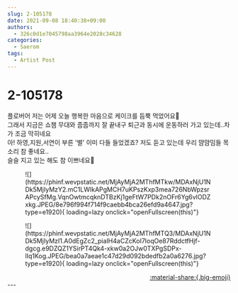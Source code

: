 ```yaml
---
slug: 2-105178
date: 2021-09-08 18:40:38+09:00
authors:
  - 326c0d1e7045798aa3964e2028c34628
categories:
  - Saerom
tags:
  - Artist Post
---
```


# 2-105178

<div class="post-container" markdown="1">
<div class="content-container md-sidebar__scrollwrap" markdown="1">

플로버어 저는 어제 오늘 행복한 마음으로 케이크를 듬뿍 먹었어요🐽<br>그래서 지금은 쇼챔 무대와 줍줍까지 잘 끝내구 퇴근과 동시에 운동하러 가고 있는데..차가 조금 막히네요<br>아! 하영,지원,서연이 부른 '별' 이미 다들 들었겠죠? 저도 듣고 있는데 우리 먐먐밈들 목소리 참 좋네요..<br>슬슬 지고 있는 해도 참 이쁘네요🍃
<figure markdown="1">
![](https://phinf.wevpstatic.net/MjAyMjA2MThfMTkw/MDAxNjU1NDk5MjIyMzY2.mC1LWIkAPgMCH7uKPszKxp3mea726NbWpzsrAPcySfMg.VqnOwtmcqknDTBzKj1geFtW7PDk2nOFr6Yg6vlODZxkg.JPEG/8e796f994f714f9caebb4bca26efd9a4647.jpg?type=e1920){ loading=lazy onclick="openFullscreen(this)"}
</figure>

<figure markdown="1">
![](https://phinf.wevpstatic.net/MjAyMjA2MThfMTQ3/MDAxNjU1NDk5MjIyMzI1.A0dEgZc2_piaIH4aCZcKoI7loqOe87RddctfHjf-dgcg.e9DZQZ1YSirPT4Qk4-xkw0a2OJw0TXPgSDPx-lIq1Kog.JPEG/bea0a7aeae1c47d29d092bdedfb2a0a6276.jpg?type=e1920){ loading=lazy onclick="openFullscreen(this)"}
</figure>


</div>
</div>

<div style="text-align: right;" markdown="1">
<a href="https://weverse.io/fromis9/artist/2-105178" style="text-align: right;">:material-share:{.big-emoji}</a>
</div>
---
